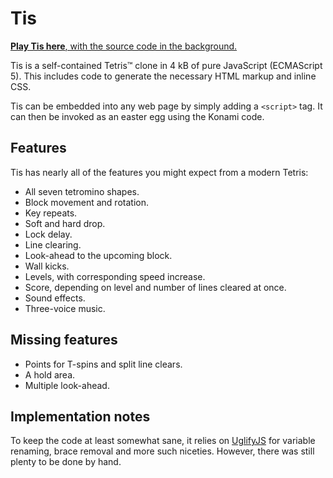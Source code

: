 Tis
===

[**Play Tis here**, with the source code in the background.](http://ttencate.github.io/tis)

Tis is a self-contained Tetris™ clone in 4 kB of pure JavaScript (ECMAScript
5). This includes code to generate the necessary HTML markup and inline CSS.

Tis can be embedded into any web page by simply adding a `<script>` tag. It can
then be invoked as an easter egg using the Konami code.

Features
--------

Tis has nearly all of the features you might expect from a modern Tetris:

- All seven tetromino shapes.
- Block movement and rotation.
- Key repeats.
- Soft and hard drop.
- Lock delay.
- Line clearing.
- Look-ahead to the upcoming block.
- Wall kicks.
- Levels, with corresponding speed increase.
- Score, depending on level and number of lines cleared at once.
- Sound effects.
- Three-voice music.

Missing features
----------------

- Points for T-spins and split line clears.
- A hold area.
- Multiple look-ahead.

Implementation notes
--------------------

To keep the code at least somewhat sane, it relies on
[UglifyJS](https://github.com/mishoo/UglifyJS) for variable renaming, brace
removal and more such niceties. However, there was still plenty to be done by
hand.
